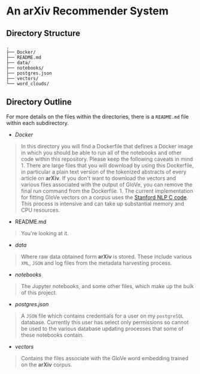 # An arXiv Recommender System

## Directory Structure

```
.
├── Docker/
├── README.md
├── data/
├── notebooks/
├── postgres.json
├── vectors/
└── word_clouds/
```


## Directory Outline
For more details on the files within the directories, there is a `README.md` file within each subdirectory.

* *Docker*
> In this directory you will find a Dockerfile that defines a Docker image in which you should be able to run all of the notebooks and other code within this repository.
> Please keep the following caveats in mind
    1. There are large files that you will download by using this Dockerfile, in particular a plain text version of the tokenized abstracts of every article on __arXiv__. If you don't want to download the vectors and various files associated with the output of GloVe, you can remove the final run command from the Dockerfile.
    1. The current implementation for fitting GloVe vectors on a corpus uses the [Stanford NLP C code](https://nlp.stanford.edu/projects/glove/). This process is intensive and can take up substantial memory and CPU resources.
* README.md
> You're looking at it.

* *data*
> Where raw data obtained form __arXiv__ is stored. These include various `XML`, `JSON` and log files from the metadata harvesting process.


* *notebooks*
> The Jupyter notebooks, and some other files, which make up the bulk of this project.

* *postgres.json*
> A `JSON` file which contains credentials for a user on my `postgreSQL` database. Currently this user has select only permissions so cannot be used to the various database updating processes that some of these notebooks contain.

* *vectors*
> Contains the files associate with the GloVe word embedding trained on the __arXiv__ corpus.
